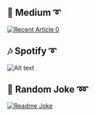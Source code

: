 ## :paperclip: Medium :curly_loop:
<a target="_blank" href="https://github-readme-medium-recent-article.vercel.app/medium/@disturb199730"><img src="https://github-readme-medium-recent-article.vercel.app/medium/@disturb199730/0" alt="Recent Article 0"></a>
## :notes: Spotify :curly_loop:
![Alt text](https://spotify-recently-played-readme.vercel.app/api?user=o0dkqr62jg0o47eu1kqgtrju7&width=500&unique=true&count=1)
## :electric_plug: Random Joke :loop:
<a href="https://readme-jokes.lorenzoverardo.vercel.app"><img src="https://readme-jokes.lorenzoverardo.vercel.app/api" alt="Readme Joke"></a>

